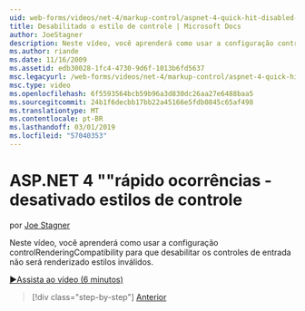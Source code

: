 ```yaml
---
uid: web-forms/videos/net-4/markup-control/aspnet-4-quick-hit-disabled-control-styling
title: Desabilitado o estilo de controle | Microsoft Docs
author: JoeStagner
description: Neste vídeo, você aprenderá como usar a configuração controlRenderingCompatibility para que desabilitar os controles de entrada não será renderizado estilos inválidos.
ms.author: riande
ms.date: 11/16/2009
ms.assetid: edb30028-1fc4-4730-9d6f-1013b6fd5637
msc.legacyurl: /web-forms/videos/net-4/markup-control/aspnet-4-quick-hit-disabled-control-styling
msc.type: video
ms.openlocfilehash: 6f5593564bcb59b96a3d830dc26aa27e6488baa5
ms.sourcegitcommit: 24b1f6decbb17bb22a45166e5fdb0845c65af498
ms.translationtype: MT
ms.contentlocale: pt-BR
ms.lasthandoff: 03/01/2019
ms.locfileid: "57040353"
---
```

<a name="aspnet-4-quick-hit---disabled-control-styling"></a>ASP.NET 4 ""rápido ocorrências - desativado estilos de controle
====================
por [Joe Stagner](https://github.com/JoeStagner)

Neste vídeo, você aprenderá como usar a configuração controlRenderingCompatibility para que desabilitar os controles de entrada não será renderizado estilos inválidos. 

[&#9654;Assista ao vídeo (6 minutos)](https://channel9.msdn.com/Blogs/ASP-NET-Site-Videos/aspnet-4-quick-hit-disabled-control-styling)

> [!div class="step-by-step"]
> [Anterior](aspnet-4-quick-hit-hidden-field-divs.md)
